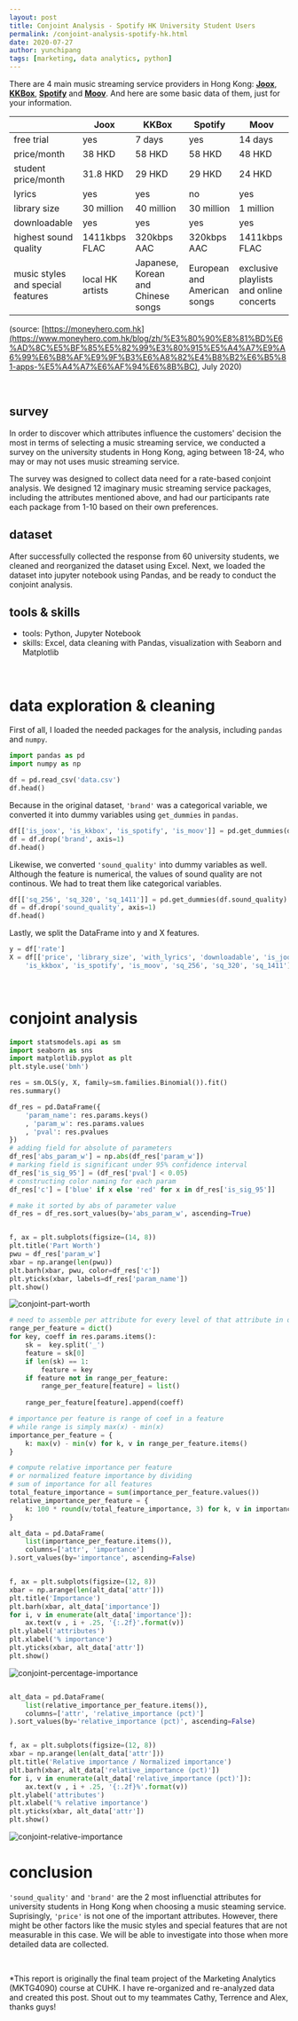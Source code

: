 ```yaml
---
layout: post
title: Conjoint Analysis - Spotify HK University Student Users
permalink: /conjoint-analysis-spotify-hk.html
date: 2020-07-27
author: yunchipang
tags: [marketing, data analytics, python]
---
```


There are 4 main music streaming service providers in Hong Kong: **[Joox](https://www.joox.com)**, **[KKBox](https://www.kkbox.com)**, **[Spotify](https://www.spotify.com)** and **[Moov](https://moov.hk)**. And here are some basic data of them, just for your information.

|     | Joox | KKBox | Spotify | Moov |
| --- | --- | --- | --- | --- |
| free trial | yes | 7 days  | yes | 14 days |
| price/month | 38 HKD | 58 HKD | 58 HKD | 48 HKD |
| student price/month | 31.8 HKD | 29 HKD | 29 HKD | 24 HKD |
| lyrics | yes | yes | no | yes |
| library size | 30 million | 40 million | 30 million | 1 million |
| downloadable | yes | yes | yes | yes |
| highest sound quality | 1411kbps FLAC | 320kbps AAC | 320kbps AAC |  1411kbps FLAC |
| music styles and special features | local HK artists | Japanese, Korean and Chinese songs | European and American songs | exclusive playlists and online concerts |

(source: [https://moneyhero.com.hk](https://www.moneyhero.com.hk/blog/zh/%E3%80%90%E8%81%BD%E6%AD%8C%E5%BF%85%E5%82%99%E3%80%915%E5%A4%A7%E9%A6%99%E6%B8%AF%E9%9F%B3%E6%A8%82%E4%B8%B2%E6%B5%81-apps-%E5%A4%A7%E6%AF%94%E6%8B%BC), July 2020)

<br/>

## survey

In order to discover which attributes influence the customers' decision the most in terms of selecting a music streaming service, we conducted a survey on the university students in Hong Kong, aging between 18-24, who may or may not uses music streaming service.

The survey was designed to collect data need for a rate-based conjoint analysis. We designed 12 imaginary music streaming service packages, including the attributes mentioned above, and had our participants rate each package from 1-10 based on their own preferences.

## dataset

After successfully collected the response from 60 university students, we cleaned and reorganized the dataset using Excel. Next, we loaded the dataset into jupyter notebook using Pandas, and be ready to conduct the conjoint analysis.

## tools & skills

- tools: Python, Jupyter Notebook
- skills: Excel, data cleaning with Pandas, visualization with Seaborn and Matplotlib

<br/>

# data exploration & cleaning
First of all, I loaded the needed packages for the analysis, including `pandas` and `numpy`.

```python
import pandas as pd
import numpy as np

df = pd.read_csv('data.csv')
df.head()
```

Because in the original dataset, `'brand'` was a categorical variable, we converted it into dummy variables using `get_dummies` in `pandas`.

```python
df[['is_joox', 'is_kkbox', 'is_spotify', 'is_moov']] = pd.get_dummies(df.brand)
df = df.drop('brand', axis=1)
df.head()
```

Likewise, we converted `'sound_quality'` into dummy variables as well. Although the feature is numerical, the values of sound quality are not continous. We had to treat them like categorical variables.

```python
df[['sq_256', 'sq_320', 'sq_1411']] = pd.get_dummies(df.sound_quality)
df = df.drop('sound_quality', axis=1)
df.head()
```

Lastly, we split the DataFrame into y and X features.

```python
y = df['rate']
X = df[['price', 'library_size', 'with_lyrics', 'downloadable', 'is_joox', 
	'is_kkbox', 'is_spotify', 'is_moov', 'sq_256', 'sq_320', 'sq_1411']]
```

<br/>

# conjoint analysis

```python
import statsmodels.api as sm
import seaborn as sns
import matplotlib.pyplot as plt
plt.style.use('bmh')
```

```python
res = sm.OLS(y, X, family=sm.families.Binomial()).fit()
res.summary()
```

```python
df_res = pd.DataFrame({
    'param_name': res.params.keys()
    , 'param_w': res.params.values
    , 'pval': res.pvalues
})
# adding field for absolute of parameters
df_res['abs_param_w'] = np.abs(df_res['param_w'])
# marking field is significant under 95% confidence interval
df_res['is_sig_95'] = (df_res['pval'] < 0.05)
# constructing color naming for each param
df_res['c'] = ['blue' if x else 'red' for x in df_res['is_sig_95']]

# make it sorted by abs of parameter value
df_res = df_res.sort_values(by='abs_param_w', ascending=True)
```

```python

f, ax = plt.subplots(figsize=(14, 8))
plt.title('Part Worth')
pwu = df_res['param_w']
xbar = np.arange(len(pwu))
plt.barh(xbar, pwu, color=df_res['c'])
plt.yticks(xbar, labels=df_res['param_name'])
plt.show()
```
![conjoint-part-worth](/assets/images/2020-07-27-conjoint-part-worth.png)

```python
# need to assemble per attribute for every level of that attribute in dicionary
range_per_feature = dict()
for key, coeff in res.params.items():
    sk =  key.split('_')
    feature = sk[0]
    if len(sk) == 1:
        feature = key
    if feature not in range_per_feature:
        range_per_feature[feature] = list()
        
    range_per_feature[feature].append(coeff)
```

```python
# importance per feature is range of coef in a feature
# while range is simply max(x) - min(x)
importance_per_feature = {
    k: max(v) - min(v) for k, v in range_per_feature.items()
}

# compute relative importance per feature
# or normalized feature importance by dividing 
# sum of importance for all features
total_feature_importance = sum(importance_per_feature.values())
relative_importance_per_feature = {
    k: 100 * round(v/total_feature_importance, 3) for k, v in importance_per_feature.items()
}
```

```python
alt_data = pd.DataFrame(
    list(importance_per_feature.items()), 
    columns=['attr', 'importance']
).sort_values(by='importance', ascending=False)


f, ax = plt.subplots(figsize=(12, 8))
xbar = np.arange(len(alt_data['attr']))
plt.title('Importance')
plt.barh(xbar, alt_data['importance'])
for i, v in enumerate(alt_data['importance']):
    ax.text(v , i + .25, '{:.2f}'.format(v))
plt.ylabel('attributes')
plt.xlabel('% importance')
plt.yticks(xbar, alt_data['attr'])
plt.show()
```

![conjoint-percentage-importance](/assets/images/2020-07-27-conjoint-importance-1.png)

```python

alt_data = pd.DataFrame(
    list(relative_importance_per_feature.items()), 
    columns=['attr', 'relative_importance (pct)']
).sort_values(by='relative_importance (pct)', ascending=False)


f, ax = plt.subplots(figsize=(12, 8))
xbar = np.arange(len(alt_data['attr']))
plt.title('Relative importance / Normalized importance')
plt.barh(xbar, alt_data['relative_importance (pct)'])
for i, v in enumerate(alt_data['relative_importance (pct)']):
    ax.text(v , i + .25, '{:.2f}%'.format(v))
plt.ylabel('attributes')
plt.xlabel('% relative importance')
plt.yticks(xbar, alt_data['attr'])
plt.show()
```

![conjoint-relative-importance](/assets/images/2020-07-27-conjoint-importance-2.png)


# conclusion

`'sound_quality'` and `'brand'` are the 2 most influenctial attributes for university students in Hong Kong when choosing a music steaming service. Suprisingly, `'price'` is not one of the important attributes. However, there might be other factors like the music styles and special features that are not measurable in this case. We will be able to investigate into those when more detailed data are collected.


<br/>

*This report is originally the final team project of the Marketing Analytics (MKTG4090) course at CUHK. I have re-organized and re-analyzed data and created this post. Shout out to my teammates Cathy, Terrence and Alex, thanks guys!
